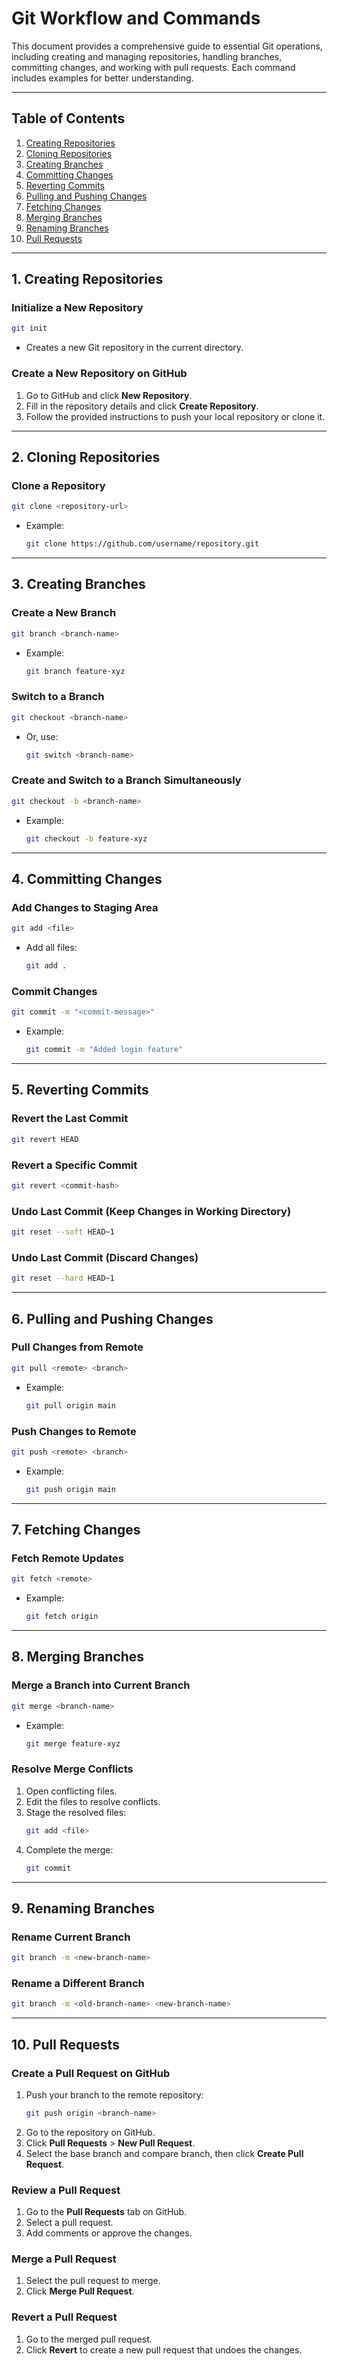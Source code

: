 # Git Workflow and Commands

This document provides a comprehensive guide to essential Git operations, including creating and managing repositories, handling branches, committing changes, and working with pull requests. Each command includes examples for better understanding.

---

## Table of Contents

1. [Creating Repositories](#creating-repositories)
2. [Cloning Repositories](#cloning-repositories)
3. [Creating Branches](#creating-branches)
4. [Committing Changes](#committing-changes)
5. [Reverting Commits](#reverting-commits)
6. [Pulling and Pushing Changes](#pulling-and-pushing-changes)
7. [Fetching Changes](#fetching-changes)
8. [Merging Branches](#merging-branches)
9. [Renaming Branches](#renaming-branches)
10. [Pull Requests](#pull-requests)

---

## 1. Creating Repositories

### Initialize a New Repository

```bash
git init
```

- Creates a new Git repository in the current directory.

### Create a New Repository on GitHub

1. Go to GitHub and click **New Repository**.
2. Fill in the repository details and click **Create Repository**.
3. Follow the provided instructions to push your local repository or clone it.

---

## 2. Cloning Repositories

### Clone a Repository

```bash
git clone <repository-url>
```

- Example:
  ```bash
  git clone https://github.com/username/repository.git
  ```

---

## 3. Creating Branches

### Create a New Branch

```bash
git branch <branch-name>
```

- Example:
  ```bash
  git branch feature-xyz
  ```

### Switch to a Branch

```bash
git checkout <branch-name>
```

- Or, use:
  ```bash
  git switch <branch-name>
  ```

### Create and Switch to a Branch Simultaneously

```bash
git checkout -b <branch-name>
```

- Example:
  ```bash
  git checkout -b feature-xyz
  ```

---

## 4. Committing Changes

### Add Changes to Staging Area

```bash
git add <file>
```

- Add all files:
  ```bash
  git add .
  ```

### Commit Changes

```bash
git commit -m "<commit-message>"
```

- Example:
  ```bash
  git commit -m "Added login feature"
  ```

---

## 5. Reverting Commits

### Revert the Last Commit

```bash
git revert HEAD
```

### Revert a Specific Commit

```bash
git revert <commit-hash>
```

### Undo Last Commit (Keep Changes in Working Directory)

```bash
git reset --soft HEAD~1
```

### Undo Last Commit (Discard Changes)

```bash
git reset --hard HEAD~1
```

---

## 6. Pulling and Pushing Changes

### Pull Changes from Remote

```bash
git pull <remote> <branch>
```

- Example:
  ```bash
  git pull origin main
  ```

### Push Changes to Remote

```bash
git push <remote> <branch>
```

- Example:
  ```bash
  git push origin main
  ```

---

## 7. Fetching Changes

### Fetch Remote Updates

```bash
git fetch <remote>
```

- Example:
  ```bash
  git fetch origin
  ```

---

## 8. Merging Branches

### Merge a Branch into Current Branch

```bash
git merge <branch-name>
```

- Example:
  ```bash
  git merge feature-xyz
  ```

### Resolve Merge Conflicts

1. Open conflicting files.
2. Edit the files to resolve conflicts.
3. Stage the resolved files:
   ```bash
   git add <file>
   ```
4. Complete the merge:
   ```bash
   git commit
   ```

---

## 9. Renaming Branches

### Rename Current Branch

```bash
git branch -m <new-branch-name>
```

### Rename a Different Branch

```bash
git branch -m <old-branch-name> <new-branch-name>
```

---

## 10. Pull Requests

### Create a Pull Request on GitHub

1. Push your branch to the remote repository:
   ```bash
   git push origin <branch-name>
   ```
2. Go to the repository on GitHub.
3. Click **Pull Requests** > **New Pull Request**.
4. Select the base branch and compare branch, then click **Create Pull Request**.

### Review a Pull Request

1. Go to the **Pull Requests** tab on GitHub.
2. Select a pull request.
3. Add comments or approve the changes.

### Merge a Pull Request

1. Select the pull request to merge.
2. Click **Merge Pull Request**.

### Revert a Pull Request

1. Go to the merged pull request.
2. Click **Revert** to create a new pull request that undoes the changes.
